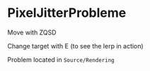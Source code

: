 # PixelJitterProbleme
  
Move with ZQSD  
  
Change target with E  (to see the lerp in action)  

Problem located in ```Source/Rendering```  
